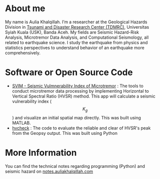 # About me

My name is Aulia Khalqillah. I’m a researcher at the Geological Hazards Division in [Tsunami and Disaster Research Center (TDMRC)](https://tdmrc.usk.ac.id/),
Universitas Syiah Kuala (USK), Banda Aceh. My fields are Seismic Hazard-Risk Analysis, Microtremor Data Analysis, and Computational Seismology,
all related to earthquake science. I study the earthquake from physics and statistics perspectives to understand behavior of an earthquake more comprehensively.

# Software or Open Source Code

- [SVIM - Seismic Vulmnerability Index of Microtremor](https://github.com/auliakhalqillah/SVIM) : The tools to conduct microtremor data processing by implementing Horizontal to Vertical Spectral Ratio (HVSR) method. This app will calculate a seismic vulnerability index ($$ K_g $$) and visualize an initial spatial map directly. This was built using MATLAB.
- [hvcheck](https://github.com/auliakhalqillah/hvcheck) : The code to evaluate the reliable and clear of HVSR's peak from the Geopsy output. This was built using Python

# More Information

You can find the technical notes regarding programming (Python) and seismic hazard on [notes.auliakhalqillah.com](notes.auliakhalqillah.com)
